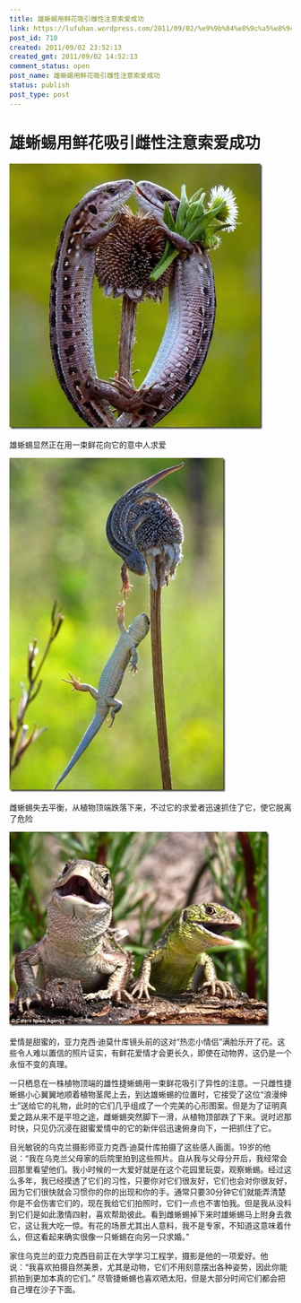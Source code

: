 ```yaml
---
title: 雄蜥蜴用鲜花吸引雌性注意索爱成功
link: https://lufuhao.wordpress.com/2011/09/02/%e9%9b%84%e8%9c%a5%e8%9c%b4%e7%94%a8%e9%b2%9c%e8%8a%b1%e5%90%b8%e5%bc%95%e9%9b%8c%e6%80%a7%e6%b3%a8%e6%84%8f%e7%b4%a2%e7%88%b1%e6%88%90%e5%8a%9f/
post_id: 710
created: 2011/09/02 23:52:13
created_gmt: 2011/09/02 14:52:13
comment_status: open
post_name: 雄蜥蜴用鲜花吸引雌性注意索爱成功
status: publish
post_type: post
---
```


# 雄蜥蜴用鲜花吸引雌性注意索爱成功

![20110902-235213-0001](/assets/images/20110902-235213-0001.jpg)

雄蜥蜴显然正在用一束鲜花向它的意中人求爱

![20110902-235213-0002](/assets/images/20110902-235213-0002.jpg)

雌蜥蜴失去平衡，从植物顶端跌落下来，不过它的求爱者迅速抓住了它，使它脱离了危险

![20110902-235213-0003](/assets/images/20110902-235213-0003.jpg)

爱情是甜蜜的，亚力克西·迪莫什库镜头前的这对“热恋小情侣”满脸乐开了花。这些令人难以置信的照片证实，有鲜花爱情才会更长久，即使在动物界，这仍是一个永恒不变的真理。 

一只栖息在一株植物顶端的雄性捷蜥蜴用一束鲜花吸引了异性的注意。一只雌性捷蜥蜴小心翼翼地顺着植物茎爬上去，到达雄蜥蜴的位置时，它接受了这位“浪漫绅士”送给它的礼物，此时的它们几乎组成了一个完美的心形图案。但是为了证明真爱之路从来不是平坦之途，雌蜥蜴突然脚下一滑，从植物顶部跌了下来。说时迟那时快，只见仍沉浸在甜蜜爱情中的它的新伴侣迅速俯身向下，一把抓住了它。 

目光敏锐的乌克兰摄影师亚力克西·迪莫什库拍摄了这些感人画面。19岁的他说：“我在乌克兰父母家的后院里拍到这些照片。自从我与父母分开后，我经常会回那里看望他们。我小时候的一大爱好就是在这个花园里玩耍，观察蜥蜴。经过这么多年，我已经摸透了它们的习性，只要你对它们很友好，它们也会对你很友好，因为它们很快就会习惯你的你的出现和你的手。通常只要30分钟它们就能弄清楚你是不会伤害它们的，现在我给它们拍照时，它们一点也不害怕我。但是我从没料到它们是如此激情四射，喜欢帮助彼此。看到雌蜥蜴掉下来时雄蜥蜴马上附身去救它，这让我大吃一惊。有花的场景尤其出人意料，我不是专家，不知道这意味着什么，但这看起来确实很像一只蜥蜴在向另一只求婚。” 

家住乌克兰的亚力克西目前正在大学学习工程学，摄影是他的一项爱好。他说：“我喜欢拍摄自然美景，尤其是动物，它们不用刻意摆出各种姿势，因此你能抓拍到更加本真的它们。” 尽管捷蜥蜴也喜欢晒太阳，但是大部分时间它们都会把自己埋在沙子下面。
